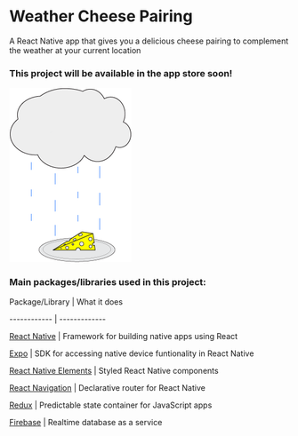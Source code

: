 # Weather Cheese Pairing

 

A React Native app that gives you a delicious cheese pairing to complement the weather at your current location

 

### This project will be available in the app store soon!

![Weather Cheese Pairing](https://raw.githubusercontent.com/psilotec/weather-cheese-pairing/master/src/images/wcpLogo.png)

 

### Main packages/libraries used in this project:

 

Package/Library | What it does

------------ | -------------

[React Native](https://facebook.github.io/react-native/) | Framework for building native apps using React

[Expo](https://expo.io/) | SDK for accessing native device funtionality in React Native

[React Native Elements](https://github.com/react-native-training/react-native-elements)  | Styled React Native components

[React Navigation](https://github.com/react-community/react-navigation) | Declarative router for React Native

[Redux](http://redux.js.org/) | Predictable state container for JavaScript apps

[Firebase](https://firebase.google.com/) | Realtime database as a service